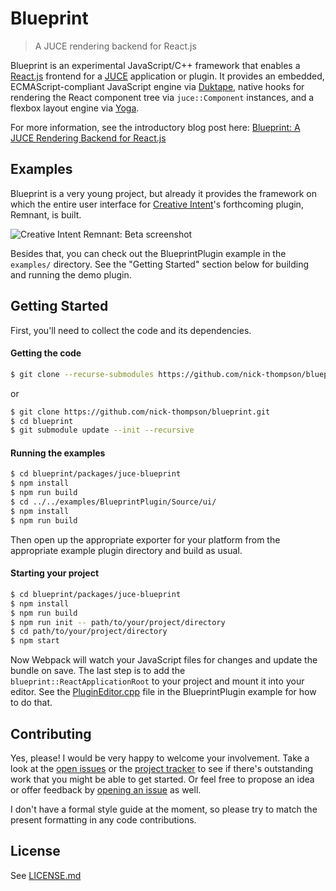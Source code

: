 # Blueprint
> A JUCE rendering backend for React.js

Blueprint is an experimental JavaScript/C++ framework that enables a [React.js](https://reactjs.org/) frontend for a [JUCE](http://juce.com/) application or plugin. It provides an embedded, ECMAScript-compliant JavaScript engine via [Duktape](http://duktape.org/), native hooks for rendering the React component tree via `juce::Component` instances, and a flexbox layout engine via [Yoga](https://yogalayout.com/).

For more information, see the introductory blog post here: [Blueprint: A JUCE Rendering Backend for React.js](https://nickwritesablog.com/blueprint-a-juce-rendering-backend-for-react-js)

## Examples
Blueprint is a very young project, but already it provides the framework on which the entire user interface for [Creative Intent](http://creativeintent.co/)'s forthcoming plugin, Remnant, is built.

![Creative Intent Remnant: Beta screenshot](https://github.com/nick-thompson/blueprint/blob/master/RemnantBeta.jpg)

Besides that, you can check out the BlueprintPlugin example in the `examples/` directory. See the "Getting Started" section
below for building and running the demo plugin.

## Getting Started
First, you'll need to collect the code and its dependencies.

#### Getting the code

```bash
$ git clone --recurse-submodules https://github.com/nick-thompson/blueprint.git
```
or
```bash
$ git clone https://github.com/nick-thompson/blueprint.git
$ cd blueprint
$ git submodule update --init --recursive
```

#### Running the examples
```bash
$ cd blueprint/packages/juce-blueprint
$ npm install
$ npm run build
$ cd ../../examples/BlueprintPlugin/Source/ui/
$ npm install
$ npm run build
```
Then open up the appropriate exporter for your platform from the appropriate example plugin directory and build as usual.

#### Starting your project
```bash
$ cd blueprint/packages/juce-blueprint
$ npm install
$ npm run build
$ npm run init -- path/to/your/project/directory
$ cd path/to/your/project/directory
$ npm start
```

Now Webpack will watch your JavaScript files for changes and update the bundle on save. The last step is to add the
`blueprint::ReactApplicationRoot` to your project and mount it into your editor. See the [PluginEditor.cpp](https://github.com/nick-thompson/blueprint/blob/master/examples/BlueprintPlugin/Source/PluginEditor.cpp#L18) file in the BlueprintPlugin example for how to do that.

## Contributing
Yes, please! I would be very happy to welcome your involvement. Take a look at the [open issues](https://github.com/nick-thompson/blueprint/issues)
or the [project tracker](https://github.com/nick-thompson/blueprint/projects/1) to see if there's outstanding work that you might
be able to get started. Or feel free to propose an idea or offer feedback by [opening an issue](https://github.com/nick-thompson/blueprint/issues/new) as well.

I don't have a formal style guide at the moment, so please try to match the present formatting in any code contributions.

## License

See [LICENSE.md](https://github.com/nick-thompson/blueprint/blob/master/LICENSE.md)
